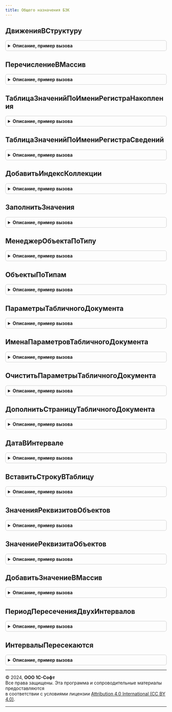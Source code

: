 ```yaml
---
title: Общего назначения БЗК
---
```



## ДвиженияВСтруктуру
<details style="margin: 1em 0; padding: 0.5em; border: 1px solid #ccc; border-radius: 6px;">

<summary style="font-weight: bold; cursor: pointer;">Описание, пример вызова</summary>

```bsl

////////////////////////////////////////////////////////////////////////////////
// Функции для работы с прикладными типами и коллекциями значений.

// Преобразует коллекцию движений в структуру.
//
// Параметры:
//  Движения - КоллекцияДвижений, Структура - исходная коллекция движений документа.
//
// Возвращаемое значение:
//  Структура - движения в виде структуры.
//
Функция ДвиженияВСтруктуру(Движения) Экспорт
```

Пример вызова
```bsl
Результат = ОбщегоНазначенияБЗК.ДвиженияВСтруктуру(Движения) 
```
</details>

## ПеречислениеВМассив
<details style="margin: 1em 0; padding: 0.5em; border: 1px solid #ccc; border-radius: 6px;">

<summary style="font-weight: bold; cursor: pointer;">Описание, пример вызова</summary>

```bsl

// Помещает значения перечисления в массив.
//
// Параметры:
//  Перечисление     - ПеречислениеМенеджер        - исходное перечисление.
//	ИсключаяЗначения - Массив, ФиксированныйМассив - значения перечисления, не включаемые в результат.
//
// Возвращаемое значение:
//  Массив - массив элементов типа ПеречислениеСсылка.
//
Функция ПеречислениеВМассив(Перечисление, Знач ИсключаяЗначения = Неопределено) Экспорт
```

Пример вызова
```bsl
Результат = ОбщегоНазначенияБЗК.ПеречислениеВМассив(Перечисление, ИсключаяЗначения);
```
</details>

## ТаблицаЗначенийПоИмениРегистраНакопления
<details style="margin: 1em 0; padding: 0.5em; border: 1px solid #ccc; border-radius: 6px;">

<summary style="font-weight: bold; cursor: pointer;">Описание, пример вызова</summary>

```bsl

// Возвращает таблицу значений с колонками, соответствующими структуре регистра накопления
// Параметры
//		ИмяРегистра - Строка, имя регистра накопления.
//
// Возвращаемое значение:
//   Таблица значений
//
Функция ТаблицаЗначенийПоИмениРегистраНакопления(ИмяРегистра) Экспорт
```

Пример вызова
```bsl
Результат = ОбщегоНазначенияБЗК.ТаблицаЗначенийПоИмениРегистраНакопления(ИмяРегистра) 
```
</details>

## ТаблицаЗначенийПоИмениРегистраСведений
<details style="margin: 1em 0; padding: 0.5em; border: 1px solid #ccc; border-radius: 6px;">

<summary style="font-weight: bold; cursor: pointer;">Описание, пример вызова</summary>

```bsl

// Возвращает таблицу значений с колонками, соответствующими структуре регистра сведений
//
// Параметры:
//	ИмяРегистра - Строка, имя регистра сведений.
//
// Возвращаемое значение:
//   Таблица значений
//
Функция ТаблицаЗначенийПоИмениРегистраСведений(ИмяРегистра) Экспорт
```

Пример вызова
```bsl
Результат = ОбщегоНазначенияБЗК.ТаблицаЗначенийПоИмениРегистраСведений(ИмяРегистра) 
```
</details>

## ДобавитьИндексКоллекции
<details style="margin: 1em 0; padding: 0.5em; border: 1px solid #ccc; border-radius: 6px;">

<summary style="font-weight: bold; cursor: pointer;">Описание, пример вызова</summary>

```bsl

// Добавляет индекс таблицы значений, если такого индекса еще нет.
// см. также ТаблицаЗначений.Индексы.Добавить()
//
// Параметры:
//  Коллекция - ТаблицаЗначений - Коллекция, в которую будет добавлен индекс.
//	Колонки   - Строка          - Строковое описание колонок индекса в виде: "Колонка1, Колонка2...".
//
// Возвращаемое значение:
//  ИндексКоллекции - добавленный индекс. Если индекс не добавлялся - Неопределено.
//
Функция ДобавитьИндексКоллекции(Коллекция, Знач Колонки) Экспорт
```

Пример вызова
```bsl
Результат = ОбщегоНазначенияБЗК.ДобавитьИндексКоллекции(Коллекция, Колонки) 
```
</details>

## ЗаполнитьЗначения
<details style="margin: 1em 0; padding: 0.5em; border: 1px solid #ccc; border-radius: 6px;">

<summary style="font-weight: bold; cursor: pointer;">Описание, пример вызова</summary>

```bsl

// Заполняет все строки коллекции указанным значением.
// Доступна для коллекций, имеющих методы Выгрузить и ЗагрузитьКолонку.
//
// Параметры:
//  КоллекцияСтрок - ТабличнаяЧасть,
//                   РегистрСведенийНаборЗаписей,
//                   РегистрНакопленияНаборЗаписей,
//                   РегистрРасчетаНаборЗаписей  - коллекция, колонки которых нужно заполнить.
//                   А так же другие объекты, для которых доступны операции Выгрузить и ЗагрузитьКолонку.
//  Значение - Произвольный - значение, которым необходимо заполнить строки таблицы..
//  Колонки  - Строка       - список имен колонок, разделенных запятыми,
//                            по которым производится заполнение строк таблицы значений.
//
Процедура ЗаполнитьЗначения(КоллекцияСтрок, Знач Значение, Знач Колонки = Неопределено) Экспорт
```

Пример вызова
```bsl
ОбщегоНазначенияБЗК.ЗаполнитьЗначения(КоллекцияСтрок, Значение, Колонки);
```
</details>

## МенеджерОбъектаПоТипу
<details style="margin: 1em 0; padding: 0.5em; border: 1px solid #ccc; border-radius: 6px;">

<summary style="font-weight: bold; cursor: pointer;">Описание, пример вызова</summary>

```bsl

////////////////////////////////////////////////////////////////////////////////
// Функции для работы с типами, объектами метаданных и их строковыми представлениями.

// Возвращает менеджер объекта по типу.
// Ограничение: не обрабатываются точки маршрутов бизнес-процессов.
// См. так же МенеджерОбъектаПоПолномуИмени.
//
// Параметры:
//  Тип - Тип - тип объекта, менеджер которого требуется получить.
//
// Возвращаемое значение:
//  СправочникМенеджер, ДокументМенеджер, ОбработкаМенеджер, РегистрСведенийМенеджер - менеджер объекта.
//
// Пример:
//  МенеджерСправочника = ОбщегоНазначения.МенеджерОбъектаПоТипу(ТипЗнч(Ссылка));
//  ПустаяСсылка = МенеджерСправочника.ПустаяСсылка();
//
Функция МенеджерОбъектаПоТипу(Тип) Экспорт
```

Пример вызова
```bsl
Результат = ОбщегоНазначенияБЗК.МенеджерОбъектаПоТипу(Тип) 
```
</details>

## ОбъектыПоТипам
<details style="margin: 1em 0; padding: 0.5em; border: 1px solid #ccc; border-radius: 6px;">

<summary style="font-weight: bold; cursor: pointer;">Описание, пример вызова</summary>

```bsl

// Возвращает объекты, сгруппированные по их типам.
//
// Параметры:
//  Объекты - Массив - объекты, которые необходимо сгруппировать.
//
// Возвращаемое значение:
//  Соответствие - в ключе тип, в значении массив объектов этого типа.
//
Функция ОбъектыПоТипам(Объекты) Экспорт
```

Пример вызова
```bsl
Результат = ОбщегоНазначенияБЗК.ОбъектыПоТипам(Объекты) 
```
</details>

## ПараметрыТабличногоДокумента
<details style="margin: 1em 0; padding: 0.5em; border: 1px solid #ccc; border-radius: 6px;">

<summary style="font-weight: bold; cursor: pointer;">Описание, пример вызова</summary>

```bsl

////////////////////////////////////////////////////////////////////////////////
// Функции для работы с табличными документами.

// Возвращает структуру параметров табличного документа
//
// Параметры:
//  ТабличныйДокумент - ТабличныйДокумент - табличный документ, параметры которого будут получены.
//
// Возвращаемое значение:
//  Структура - ключ соответствует имени параметра, значение - Неопределено.
//
Функция ПараметрыТабличногоДокумента(ТабличныйДокумент) Экспорт
```

Пример вызова
```bsl
Результат = ОбщегоНазначенияБЗК.ПараметрыТабличногоДокумента(ТабличныйДокумент) 
```
</details>

## ИменаПараметровТабличногоДокумента
<details style="margin: 1em 0; padding: 0.5em; border: 1px solid #ccc; border-radius: 6px;">

<summary style="font-weight: bold; cursor: pointer;">Описание, пример вызова</summary>

```bsl

// Возвращает имена параметров табличного документа
//
// Параметры:
//  ТабличныйДокумент - ТабличныйДокумент - табличный документ, параметры которого будут получены.
//
// Возвращаемое значение:
//  Массив - имена параметров.
//
Функция ИменаПараметровТабличногоДокумента(ТабличныйДокумент) Экспорт
```

Пример вызова
```bsl
Результат = ОбщегоНазначенияБЗК.ИменаПараметровТабличногоДокумента(ТабличныйДокумент) 
```
</details>

## ОчиститьПараметрыТабличногоДокумента
<details style="margin: 1em 0; padding: 0.5em; border: 1px solid #ccc; border-radius: 6px;">

<summary style="font-weight: bold; cursor: pointer;">Описание, пример вызова</summary>

```bsl

// Очищает параметры табличного документа
//
// Параметры:
//  ТабличныйДокумент - ТабличныйДокумент - табличный документ, параметры которого будут очищены.
//
Процедура ОчиститьПараметрыТабличногоДокумента(ТабличныйДокумент) Экспорт
```

Пример вызова
```bsl
ОбщегоНазначенияБЗК.ОчиститьПараметрыТабличногоДокумента(ТабличныйДокумент) 
```
</details>

## ДополнитьСтраницуТабличногоДокумента
<details style="margin: 1em 0; padding: 0.5em; border: 1px solid #ccc; border-radius: 6px;">

<summary style="font-weight: bold; cursor: pointer;">Описание, пример вызова</summary>

```bsl

// Дополняет табличный документ переданной строкой до конца страницы так,
// чтобы на странице уместился указанный подвал.
//
// Параметры:
//  ТабДокумент - ТабличныйДокумент - дополняемый табличный документ.
//  Строка      - ТабличныйДокумент - строка, которой дополняется документ.
//  Подвал      - Массив, ТабличныйДокумент - подвал, которым должна закончиться страница.
//
// Возвращаемое значение:
//   Число   - количество добавленных строк.
//
Функция ДополнитьСтраницуТабличногоДокумента(ТабличныйДокумент, Строка, Подвал = Неопределено) Экспорт
```

Пример вызова
```bsl
Результат = ОбщегоНазначенияБЗК.ДополнитьСтраницуТабличногоДокумента(ТабличныйДокумент, Строка, Подвал);
```
</details>

## ДатаВИнтервале
<details style="margin: 1em 0; padding: 0.5em; border: 1px solid #ccc; border-radius: 6px;">

<summary style="font-weight: bold; cursor: pointer;">Описание, пример вызова</summary>

```bsl

// Проверяет вхождение даты в интервал
//
// Параметры:
// 	ПроверяемаяДата - Дата - проверяемая дата
// 	ДатаНачалаИнтервала - Дата - дата начала интервала
// 	ДатаОкончанияИнтервала - Дата - дата окончания интервала
// 	ВключатьГраницы - Булево - определят необходимость учета границ интервала при проверке
// Возвращаемое значение:
// 	Булево
//
Функция ДатаВИнтервале(ПроверяемаяДата, ДатаНачалаИнтервала, ДатаОкончанияИнтервала, ВключатьГраницы = Истина) Экспорт
```

Пример вызова
```bsl
Результат = ОбщегоНазначенияБЗК.ДатаВИнтервале(ПроверяемаяДата, ДатаНачалаИнтервала, ДатаОкончанияИнтервала, ВключатьГраницы);
```
</details>

## ВставитьСтрокуВТаблицу
<details style="margin: 1em 0; padding: 0.5em; border: 1px solid #ccc; border-radius: 6px;">

<summary style="font-weight: bold; cursor: pointer;">Описание, пример вызова</summary>

```bsl

// Вставляет элемент в заданную позицию таблицы.
//
// Параметры:
// 	Таблица - ТаблицаЗначений, ТабличнаяЧасть, ДанныеФормыКоллекция - любая таблица, имеющая методы Вставить и Добавить.
// 	ИндексСтроки     - Число        - Индекс вставляемой строки.
// 	                                  Необязательный. Если не указан, строка будет добавлена в конец таблицы.
// 	ШаблонЗаполнения - Произвольный - Значения свойств данного объекта будут установлены
// 	                                  в соответствующие свойства новой строки.
// 	                                  Значение данного параметра не может быть следующих типов:
// 	                                  Неопределено, Null, Число, Строка, Дата, Булево.
// Возвращаемое значение:
// 	СтрокаТаблицыЗначений, СтрокаТабличнойЧасти, ДанныеФормыЭлементКоллекции - добавленная строка таблицы.
//
Функция ВставитьСтрокуВТаблицу(Таблица, Индекс = Неопределено, ШаблонЗаполнения = Неопределено) Экспорт
```

Пример вызова
```bsl
Результат = ОбщегоНазначенияБЗК.ВставитьСтрокуВТаблицу(Таблица, Индекс, ШаблонЗаполнения);
```
</details>

## ЗначенияРеквизитовОбъектов
<details style="margin: 1em 0; padding: 0.5em; border: 1px solid #ccc; border-radius: 6px;">

<summary style="font-weight: bold; cursor: pointer;">Описание, пример вызова</summary>

```bsl

// Устарела. Следует использовать ОбщегоНазначения.ЗначенияРеквизитовОбъектов.
// Значения реквизитов, прочитанные из информационной базы для нескольких объектов.
//
//  Если необходимо зачитать реквизит независимо от прав текущего пользователя,
//  то следует использовать предварительный переход в привилегированный режим.
//
// Параметры:
//  Ссылки      - Массив - ссылки на объекты, значения реквизитов которых нужно получить.
//                         Если массив пуст, то результатом будет пустое соответствие.
//  Реквизиты   - Строка - имена реквизитов, перечисленные через запятую,
//                         в формате требований к свойствам структуры.
//                         Например, "Код, Наименование, Родитель".
//  Разрешенные - Булево - если Истина, то будут получены реквизиты объектов, доступные по правам пользователя;
//                       - если Ложь, то возникнет исключение при отсутствии прав на объект или реквизит.
//
// Возвращаемое значение:
//  Соответствие - список объектов и значений их реквизитов:
//   * Ключ - ЛюбаяСсылка - ссылка на объект;
//   * Значение - Структура - значения реквизитов:
//    ** Ключ - Строка - имя реквизита;
//    ** Значение - Произвольный - значение реквизита.
//
Функция ЗначенияРеквизитовОбъектов(Ссылки, Знач Реквизиты, Разрешенные = Ложь) Экспорт
```

Пример вызова
```bsl
Результат = ОбщегоНазначенияБЗК.ЗначенияРеквизитовОбъектов(Ссылки, Реквизиты, Разрешенные);
```
</details>

## ЗначениеРеквизитаОбъектов
<details style="margin: 1em 0; padding: 0.5em; border: 1px solid #ccc; border-radius: 6px;">

<summary style="font-weight: bold; cursor: pointer;">Описание, пример вызова</summary>

```bsl

// Устарела. Следует использовать ОбщегоНазначения.ЗначениеРеквизитаОбъектов.
// Значения реквизита, прочитанного из информационной базы для нескольких объектов.
//
//  Если необходимо зачитать реквизит независимо от прав текущего пользователя,
//  то следует использовать предварительный переход в привилегированный режим.
//
// Параметры:
//  Ссылки      - Массив - ссылки на объекты, значения реквизита которых нужно получить.
//                         Если массив пуст, то результатом будет пустое соответствие.
//  Реквизиты   - Строка - имя реквизита.
//  Разрешенные - Булево - если Истина, то будут получены реквизиты объектов, доступные по правам пользователя;
//                       - если Ложь, то возникнет исключение при отсутствии прав на объект или реквизит.
//
// Возвращаемое значение:
//  Соответствие - Ключ - ссылка на объект, Значение - значение прочитанного реквизита.
//      * Ключ     - ссылка на объект,
//      * Значение - значение прочитанного реквизита.
//
Функция ЗначениеРеквизитаОбъектов(Ссылки, Знач Реквизит, Разрешенные = Ложь) Экспорт
```

Пример вызова
```bsl
Результат = ОбщегоНазначенияБЗК.ЗначениеРеквизитаОбъектов(Ссылки, Реквизит, Разрешенные);
```
</details>

## ДобавитьЗначениеВМассив
<details style="margin: 1em 0; padding: 0.5em; border: 1px solid #ccc; border-radius: 6px;">

<summary style="font-weight: bold; cursor: pointer;">Описание, пример вызова</summary>

```bsl

// Добавляет значение в массив, если его нет в массиве
//
// Параметры:
//		Массив - Массив, в который требуется добавить значение
//		Значение - Значение, которое добавляется в массив
//
Процедура ДобавитьЗначениеВМассив(Массив, Значение) Экспорт
```

Пример вызова
```bsl
ОбщегоНазначенияБЗК.ДобавитьЗначениеВМассив(Массив, Значение) 
```
</details>

## ПериодПересеченияДвухИнтервалов
<details style="margin: 1em 0; padding: 0.5em; border: 1px solid #ccc; border-radius: 6px;">

<summary style="font-weight: bold; cursor: pointer;">Описание, пример вызова</summary>

```bsl

// Возвращает период пересечения
//
// Параметры:
//  ДатаНачалаПервогоИнтервала     - Дата  - дата начала первого интервала.
//  ДатаОкончанияПервогоИнтервала  - Дата  - дата окончания первого интервала.
//  ДатаНачалаВторогоИнтервала     - Дата  - дата начала второго интервала.
//  ДатаОкончанияВторогоИнтервала  - Дата  - дата окончания второго интервала.
//
// Возвращаемое значение:
//  Структура - структура с периодом пересечения двух периодов
//		* ДатаНачала     - Дата - начало периода пересечения.
//		* ДатаОкончания  - Дата - окончание периода пересечения.
//
Функция ПериодПересеченияДвухИнтервалов(ДатаНачалаПервогоИнтервала, ДатаОкончанияПервогоИнтервала, Экспорт
```

Пример вызова
```bsl
Результат = ОбщегоНазначенияБЗК.ПериодПересеченияДвухИнтервалов(ДатаНачалаПервогоИнтервала, ДатаОкончанияПервогоИнтервала, );
```
</details>

## ИнтервалыПересекаются
<details style="margin: 1em 0; padding: 0.5em; border: 1px solid #ccc; border-radius: 6px;">

<summary style="font-weight: bold; cursor: pointer;">Описание, пример вызова</summary>

```bsl

// Проверяет пересекаются ли интервалы
//
// Параметры:
//  ДатаНачалаПервогоИнтервала     - Дата  - дата начала первого интервала.
//  ДатаОкончанияПервогоИнтервала  - Дата  - дата окончания первого интервала.
//  ДатаНачалаВторогоИнтервала     - Дата  - дата начала второго интервала.
//  ДатаОкончанияВторогоИнтервала  - Дата  - дата окончания второго интервала.
//
// Возвращаемое значение:
//  Булево - истина, если интервалы пересекаются, ложь, если не пересекаются.
//
Функция ИнтервалыПересекаются(ДатаНачалаПервогоИнтервала, ДатаОкончанияПервогоИнтервала, Экспорт
```

Пример вызова
```bsl
Результат = ОбщегоНазначенияБЗК.ИнтервалыПересекаются(ДатаНачалаПервогоИнтервала, ДатаОкончанияПервогоИнтервала, );
```
</details>

---

© 2024, **ООО 1С-Софт**  
Все права защищены. Эта программа и сопроводительные материалы предоставляются  
в соответствии с условиями лицензии [Attribution 4.0 International (CC BY 4.0)](https://creativecommons.org/licenses/by/4.0/legalcode).

---
